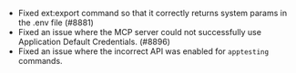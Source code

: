 - Fixed ext:export command so that it correctly returns system params in the .env file (#8881)
- Fixed an issue where the MCP server could not successfully use Application Default Credentials. (#8896)
- Fixed an issue where the incorrect API was enabled for `apptesting` commands.